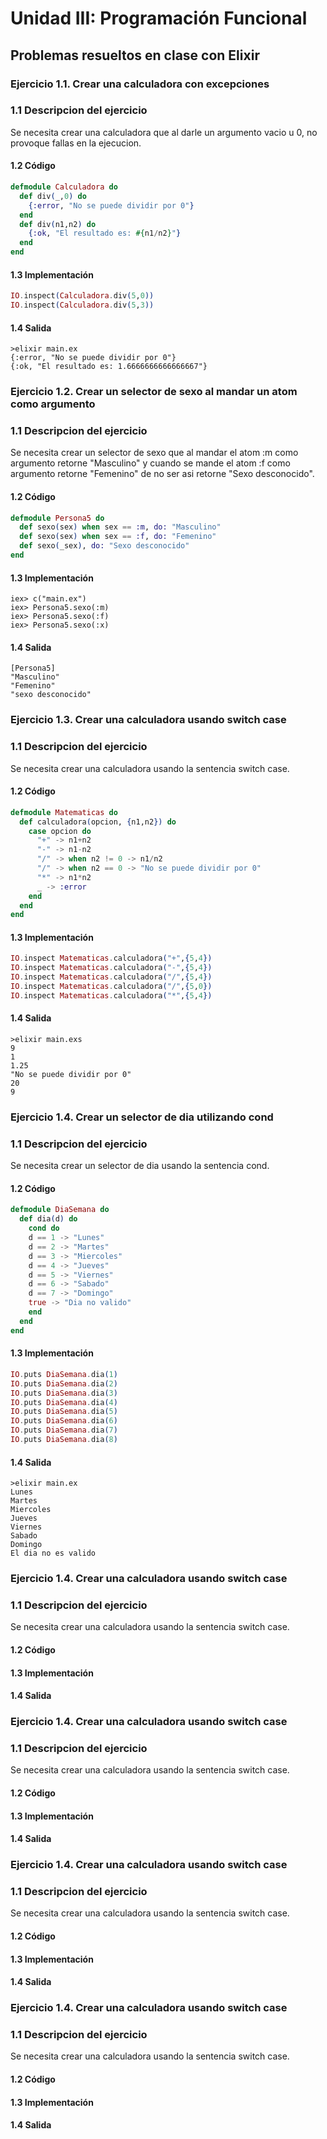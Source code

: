 # Unidad III: Programación Funcional
## Problemas resueltos en clase con Elixir
### Ejercicio 1.1. Crear una calculadora con excepciones
### 1.1 Descripcion del ejercicio
  Se necesita crear una calculadora que al darle un argumento vacio u 0, no provoque fallas en la ejecucion.
#### 1.2 Código
```elixir
defmodule Calculadora do
  def div(_,0) do
    {:error, "No se puede dividir por 0"}
  end
  def div(n1,n2) do
    {:ok, "El resultado es: #{n1/n2}"}
  end
end
```
 #### 1.3 Implementación
 ```elixir
IO.inspect(Calculadora.div(5,0))
IO.inspect(Calculadora.div(5,3))
 ```
#### 1.4 Salida
```
>elixir main.ex
{:error, "No se puede dividir por 0"}
{:ok, "El resultado es: 1.6666666666666667"}
```


### Ejercicio 1.2. Crear un selector de sexo al mandar un atom como argumento
### 1.1 Descripcion del ejercicio
  Se necesita crear un selector de sexo que al mandar el atom :m como argumento retorne "Masculino" y cuando se mande el atom :f como argumento retorne "Femenino" de no ser asi retorne "Sexo desconocido".
#### 1.2 Código
```elixir
defmodule Persona5 do
  def sexo(sex) when sex == :m, do: "Masculino"
  def sexo(sex) when sex == :f, do: "Femenino"
  def sexo(_sex), do: "Sexo desconocido"
end
```
#### 1.3 Implementación
```
iex> c("main.ex")
iex> Persona5.sexo(:m)
iex> Persona5.sexo(:f)
iex> Persona5.sexo(:x)
```
#### 1.4 Salida
```
[Persona5]
"Masculino"
"Femenino"
"sexo desconocido"
```

### Ejercicio 1.3. Crear una calculadora usando switch case
### 1.1 Descripcion del ejercicio
  Se necesita crear una calculadora usando la sentencia switch case.
#### 1.2 Código
```elixir
defmodule Matematicas do
  def calculadora(opcion, {n1,n2}) do
    case opcion do
      "+" -> n1+n2
      "-" -> n1-n2
      "/" -> when n2 != 0 -> n1/n2
      "/" -> when n2 == 0 -> "No se puede dividir por 0"
      "*" -> n1*n2
      _ -> :error
    end
  end
end
```
#### 1.3 Implementación
```elixir
IO.inspect Matematicas.calculadora("+",{5,4})
IO.inspect Matematicas.calculadora("-",{5,4})
IO.inspect Matematicas.calculadora("/",{5,4})
IO.inspect Matematicas.calculadora("/",{5,0})
IO.inspect Matematicas.calculadora("*",{5,4})
```
#### 1.4 Salida
```
>elixir main.exs
9
1
1.25
"No se puede dividir por 0"
20
9
```


### Ejercicio 1.4. Crear un selector de dia utilizando cond
### 1.1 Descripcion del ejercicio
  Se necesita crear un selector de dia usando la sentencia cond.
#### 1.2 Código
```elixir
defmodule DiaSemana do
  def dia(d) do
    cond do
    d == 1 -> "Lunes"
    d == 2 -> "Martes"
    d == 3 -> "Miercoles"
    d == 4 -> "Jueves"
    d == 5 -> "Viernes"
    d == 6 -> "Sabado"
    d == 7 -> "Domingo"
    true -> "Dia no valido"
    end
  end
end
```
#### 1.3 Implementación
```elixir
IO.puts DiaSemana.dia(1)
IO.puts DiaSemana.dia(2)
IO.puts DiaSemana.dia(3)
IO.puts DiaSemana.dia(4)
IO.puts DiaSemana.dia(5)
IO.puts DiaSemana.dia(6)
IO.puts DiaSemana.dia(7)
IO.puts DiaSemana.dia(8)
```
#### 1.4 Salida
```
>elixir main.ex
Lunes
Martes
Miercoles
Jueves
Viernes
Sabado
Domingo
El dia no es valido
```

### Ejercicio 1.4. Crear una calculadora usando switch case
### 1.1 Descripcion del ejercicio
  Se necesita crear una calculadora usando la sentencia switch case.
#### 1.2 Código
#### 1.3 Implementación
#### 1.4 Salida


### Ejercicio 1.4. Crear una calculadora usando switch case
### 1.1 Descripcion del ejercicio
  Se necesita crear una calculadora usando la sentencia switch case.
#### 1.2 Código
#### 1.3 Implementación
#### 1.4 Salida


### Ejercicio 1.4. Crear una calculadora usando switch case
### 1.1 Descripcion del ejercicio
  Se necesita crear una calculadora usando la sentencia switch case.
#### 1.2 Código
#### 1.3 Implementación
#### 1.4 Salida


### Ejercicio 1.4. Crear una calculadora usando switch case
### 1.1 Descripcion del ejercicio
  Se necesita crear una calculadora usando la sentencia switch case.
#### 1.2 Código
#### 1.3 Implementación
#### 1.4 Salida
